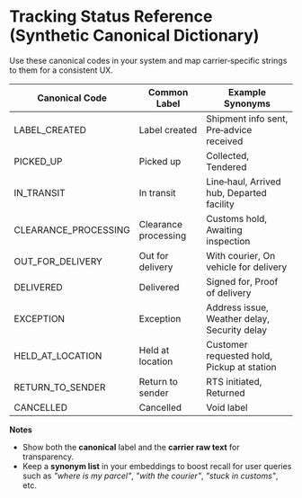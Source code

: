 # Tracking Status Reference (Synthetic Canonical Dictionary)

Use these canonical codes in your system and map carrier‑specific strings to them for a consistent UX.

| Canonical Code | Common Label | Example Synonyms |
|---|---|---|
| LABEL_CREATED | Label created | Shipment info sent, Pre‑advice received |
| PICKED_UP | Picked up | Collected, Tendered |
| IN_TRANSIT | In transit | Line‑haul, Arrived hub, Departed facility |
| CLEARANCE_PROCESSING | Clearance processing | Customs hold, Awaiting inspection |
| OUT_FOR_DELIVERY | Out for delivery | With courier, On vehicle for delivery |
| DELIVERED | Delivered | Signed for, Proof of delivery |
| EXCEPTION | Exception | Address issue, Weather delay, Security delay |
| HELD_AT_LOCATION | Held at location | Customer requested hold, Pickup at station |
| RETURN_TO_SENDER | Return to sender | RTS initiated, Returned |
| CANCELLED | Cancelled | Void label |

**Notes**
- Show both the **canonical** label and the **carrier raw text** for transparency.  
- Keep a **synonym list** in your embeddings to boost recall for user queries such as *"where is my parcel"*, *"with the courier"*, *"stuck in customs"*, etc.
